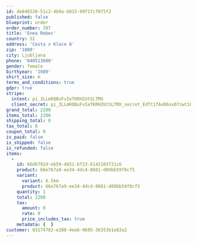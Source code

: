 ```yaml
---
id: de846538-51c2-4b9a-b015-09f1fcf0f5f2
published: false
blueprint: order
order_number: 397
title: 'Enea Rebec'
country: SI
address: 'Cesta v Klece 8'
zip: '1000'
city: Ljubljana
phone: '040513680'
gender: female
birthyear: '1989'
shirt_size: m
terms_and_conditions: true
gdpr: true
stripe:
  intent: pi_3LLmRQBuFvIeTKRH2UtSLTMX
  client_secret: pi_3LLmRQBuFvIeTKRH2UtSLTMX_secret_EdTt1fAxR6xx07zwt1CaH0VwK
grand_total: 2200
items_total: 2200
shipping_total: 0
tax_total: 0
coupon_total: 0
is_paid: false
is_shipped: false
is_refunded: false
items:
  -
    id: 66d6792d-eb59-4b51-bf23-6142103f21c6
    product: 66e767a9-ee34-4dc4-8681-d09bb59f0cf5
    variant:
      variant: 6.5km
      product: 66e767a9-ee34-4dc4-8681-d09bb59f0cf5
    quantity: 1
    total: 2200
    tax:
      amount: 0
      rate: 0
      price_includes_tax: true
    metadata: {  }
customer: 03174782-e280-4ee6-9695-36353b1e83a2
---
```

